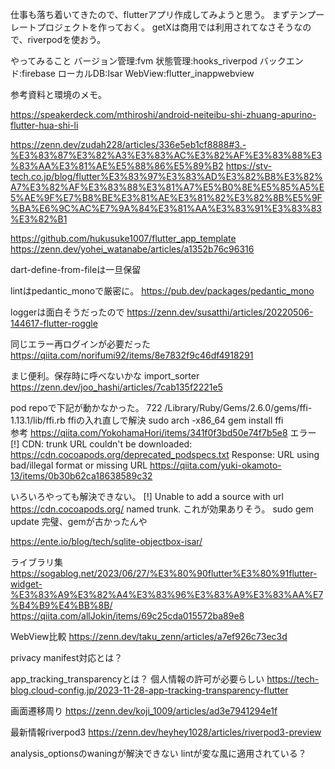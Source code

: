 仕事も落ち着いてきたので、flutterアプリ作成してみようと思う。
まずテンプーレートプロジェクトを作っておく。
getXは商用では利用されてなさそうなので、riverpodを使おう。

やってみること
バージョン管理:fvm
状態管理:hooks_riverpod
バックエンド:firebase
ローカルDB:Isar
WebView:flutter_inappwebview


参考資料と環境のメモ。


https://speakerdeck.com/mthiroshi/android-neiteibu-shi-zhuang-apurino-flutter-hua-shi-li

https://zenn.dev/zudah228/articles/336e5eb1cf8888#3.-%E3%83%87%E3%82%A3%E3%83%AC%E3%82%AF%E3%83%88%E3%83%AA%E3%81%AE%E5%88%86%E5%89%B2
https://stv-tech.co.jp/blog/flutter%E3%83%97%E3%83%AD%E3%82%B8%E3%82%A7%E3%82%AF%E3%83%88%E3%81%A7%E5%B0%8E%E5%85%A5%E5%AE%9F%E7%B8%BE%E3%81%AE%E3%81%82%E3%82%8B%E5%9F%BA%E6%9C%AC%E7%9A%84%E3%81%AA%E3%83%91%E3%83%83%E3%82%B1

https://github.com/hukusuke1007/flutter_app_template
https://zenn.dev/yohei_watanabe/articles/a1352b76c96316

dart-define-from-fileは一旦保留

lintはpedantic_monoで厳密に。
https://pub.dev/packages/pedantic_mono

loggerは面白そうだったので
https://zenn.dev/susatthi/articles/20220506-144617-flutter-roggle


同じエラー再ログインが必要だった
https://qiita.com/norifumi92/items/8e7832f9c46df4918291

まじ便利。保存時に呼べないかな
import_sorter
https://zenn.dev/joo_hashi/articles/7cab135f2221e5

pod repoで下記が動かなかった。
722 /Library/Ruby/Gems/2.6.0/gems/ffi-1.13.1/lib/ffi.rb
ffiの入れ直しで解決
sudo arch -x86_64 gem install ffi    
参考
https://qiita.com/YokohamaHori/items/341f0f3bd50e74f7b5e8
エラー
[!] CDN: trunk URL couldn't be downloaded: https://cdn.cocoapods.org/deprecated_podspecs.txt Response: URL using bad/illegal format or missing URL
https://qiita.com/yuki-okamoto-13/items/0b30b62ca18638589c32

いろいろやっても解決できない。
[!] Unable to add a source with url https://cdn.cocoapods.org/ named trunk.
これが効果ありそう。
sudo gem update
完璧、gemが古かったんや

https://ente.io/blog/tech/sqlite-objectbox-isar/

ライブラリ集
https://sogablog.net/2023/06/27/%E3%80%90flutter%E3%80%91flutter-widget-%E3%83%A9%E3%82%A4%E3%83%96%E3%83%A9%E3%83%AA%E7%B4%B9%E4%BB%8B/
https://qiita.com/allJokin/items/69c25cda015572ba89e8

WebView比較
https://zenn.dev/taku_zenn/articles/a7ef926c73ec3d

privacy manifest対応とは？

app_tracking_transparencyとは？
個人情報の許可が必要らしい
https://tech-blog.cloud-config.jp/2023-11-28-app-tracking-transparency-flutter

画面遷移周り
https://zenn.dev/koji_1009/articles/ad3e7941294e1f

最新情報riverpod3
https://zenn.dev/heyhey1028/articles/riverpod3-preview


analysis_optionsのwaningが解決できない
lintが変な風に適用されている？
